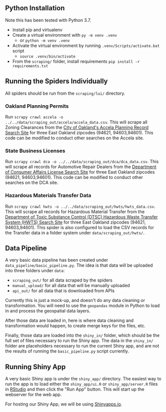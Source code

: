## Python Installation

Note this has been tested with Python 3.7. 

- Install pip and virtualenv
- Create a virtual environment with `py -m venv .venv`
    - or `python -m venv .venv`
- Activate the virtual environment by running `.venv/Scripts/activate.bat` script
    - `source .venv/bin/activate`
- From the `scraping/` folder, install requirements `pip install -r requirements.txt`

## Running the Spiders Individually

All spiders should be run from the `scraping/lui/` directory.

### Oakland Planning Permits

Run `scrapy crawl accela -o ../../data/scraping_out/accela/accela_data.csv`. This will scrape all Zoning Clearances from the [City of Oakland's Accela Planning Record Search Site](https://aca.accela.com/OAKLAND/Cap/CapHome.aspx?module=Planning&TabName=Planning) for three East Oakland zipcodes (94621, 94603,94601). This code can be modified to conduct other searches on the Accela site.

### State Business Licenses

Run `scrapy crawl dca -o ../../data/scraping_out/dca/dca_data.csv`. This will scrape all records for Automotive Repair Dealers from the [Department of Consumer Affairs License Search Site](https://search.dca.ca.gov/) for three East Oakland zipcodes (94621, 94603,94601). This code can be modified to conduct other searches on the DCA site.

### Hazardous Materials Transfer Data

Run `scrapy crawl hwts -o ../../data/scraping_out/hwts/hwts_data.csv`. This will scrape all records for Hazardous Material Transfer from the [Department of Toxic Substance Control (DTSC) Hazardous Waste Transfer System (HWTS) Search Site](https://hwts.dtsc.ca.gov/) for three East Oakland zipcodes (94621, 94603,94601). This spider is also configured to load the CSV records for the Transfer data in a folder system under `data/scraping_out/hwts/`.

## Data Pipeline

A very basic data pipeline has been created under `data_pipeline/basic_pipeline.py`. The idea is that data will be uploaded into three folders under `data`: 
- `scraping_out/` for all data scraped by the spiders
- `manual_upload/` for all data that will be manually uploaded
- `api_out/` for all data that is downloaded from APIs

Currently this is just a mock-up, and doesn't do any data cleaning or transformation. You will need to use the `geopandas` module in Python to load in and process the geospatial data layers.

After those data are loaded in, here is where data cleaning and transformation would happen, to create merge keys for the files, etc.

Finally, those data are loaded into the `shiny_in/` folder, which should be the full set of files necessary to run the Shiny app. The data in the `shiny_in/` folder are placeholders necessary to run the current Shiny app, and are not the results of running the `basic_pipeline.py` script currently.

## Running Shiny App

A very basic Shiny app is under the `shiny_app/` directory. The easiest way to run the app is to load either the `shiny_app/ui.R` or `shiny_app/server.R` files in [RStudio](https://rstudio.com/) and then click the "Run App" button. This will start up the webserver for the web app.

For hosting our Shiny App, we will be using [Shinyapps.io](https://www.shinyapps.io/). 